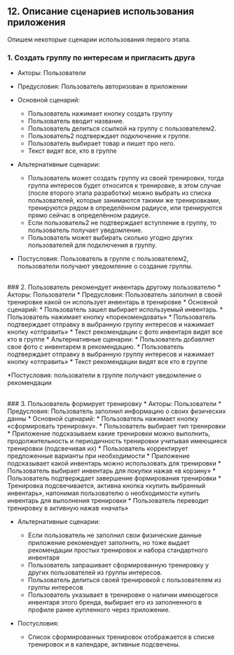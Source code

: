 
## 12.	Описание сценариев использования приложения


Опишем некоторые сценарии использования первого этапа.
### 1.	Создать группу по интересам и пригласить друга
* Акторы: Пользователи
* Предусловия: Пользователь авторизован в приложении
* Основной сценарий:
	* Пользователь нажимает кнопку создать группу
	* Пользователь вводит название.
	* Пользователь делиться ссылкой на группу с пользователем2.
	* Пользователь2 подтверждает подключение к группе.
	* Пользователь выбирает товар и пишет про него.
	* Текст видят все, кто в группе
* Альтернативные сценарии:
	* Пользователь может создать группу из своей тренировки, тогда группа интересов будет относится к тренировке, в этом случае (после второго этапа разработки) можно выбрать из списка пользователей, которые занимаются такими же тренировками, тренируются рядом в определённом радиусе, или тренируются прямо сейчас в определённом радиусе.
	* Если пользователь2 не подтверждает вступление в группу, то пользователь получает уведомление.
	* Пользователь может выбирать сколько угодно других пользователей для подключения в группу.

* Постусловия: Пользователь в группе с пользователем2, пользователи получают уведомление о создание группы.
<br>
### 2. Пользователь рекомендует инвентарь другому пользователю
* Акторы: Пользователи
* Предусловия: Пользователь заполнил в своей тренировке какой он использует инвентарь в тренировке
* Основной сценарий:
	* Пользователь зашел выбирает используемый инвентарь.
	* Пользователь нажимает кнопку «порекомендовать»
	* Пользователь подтверждает отправку в выбранную группу интересов и нажимает кнопку «отправить»
	* Текст рекомендации с фото инвентаря видят все кто в группе
* Альтернативные сценарии: 
	* Пользователь добавляет свое фото с инвентарем в рекомендацию.
	* Пользователь подтверждает отправку в выбранную группу интересов и нажимает кнопку «отправить»
	* Текст рекомендации видят все кто в группе

*Постусловия: пользователи в группе получают уведомление о рекомендации

<br>
### 3.	Пользователь формирует тренировку
* Акторы: Пользователи
* Предусловия: Пользователь заполнил информацию о своих физических данны
* Основной сценарий:
	* Пользователь нажимает кнопку «сформировать тренировку».
	* Пользователь выбирает тип тренировки 
	* Приложение подсказываем какие тренировки можно выполнить, продолжительность и периодичность тренировки учитывая имеющиеся тренировки (подсвечивая их)
	* Пользователь корректирует предложенные варианты при необходимости
	* Приложение подсказывает какой инвентарь можно использовать для тренировки
	* Пользователь выбирает инвентарь для покупки нажав «в корзину» 
	* Пользователь подтверждает завершение формирования тренировки
	* Тренировка подсвечивается, активна кнопка «купить выбранный инвентарь», напонимая пользователю о необходимости купить инвентарь для выполнения тренировки
	* Пользователь переводит тренировку в активную нажав «начать»

* Альтернативные сценарии: 
	* Если пользователь не заполнил свои физические данные приложение рекомендует заполнить, но тоже выдает рекомендации простых тренировок и набора стандартного инвентаря 
	* Пользователь запрашивает сформированную тренировку у других пользователей из группы интересов.
	* Пользователь делиться своей тренировкой с пользователем из группы интересов
	* Пользователь указывает в тренировке о наличии имеющегося инвентаря этого бренда, выбирает его из заполненного в профиле ранее купленного через приложение. 

* Постусловия: 
	* Список сформированных тренировок отображается в списке тренировок и в календаре, активные подсвечены. 







